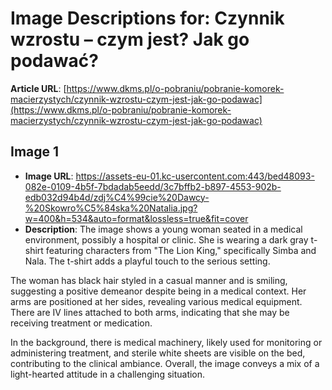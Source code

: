 # Image Descriptions for: Czynnik wzrostu – czym jest? Jak go podawać?

**Article URL**: [https://www.dkms.pl/o-pobraniu/pobranie-komorek-macierzystych/czynnik-wzrostu-czym-jest-jak-go-podawac](https://www.dkms.pl/o-pobraniu/pobranie-komorek-macierzystych/czynnik-wzrostu-czym-jest-jak-go-podawac)

## Image 1
- **Image URL**: https://assets-eu-01.kc-usercontent.com:443/bed48093-082e-0109-4b5f-7bdadab5eedd/3c7bffb2-b897-4553-902b-edb032d94b4d/zdj%C4%99cie%20Dawcy-%20Skowro%C5%84ska%20Natalia.jpg?w=400&h=534&auto=format&lossless=true&fit=cover
- **Description**: The image shows a young woman seated in a medical environment, possibly a hospital or clinic. She is wearing a dark gray t-shirt featuring characters from "The Lion King," specifically Simba and Nala. The t-shirt adds a playful touch to the serious setting.

The woman has black hair styled in a casual manner and is smiling, suggesting a positive demeanor despite being in a medical context. Her arms are positioned at her sides, revealing various medical equipment. There are IV lines attached to both arms, indicating that she may be receiving treatment or medication.

In the background, there is medical machinery, likely used for monitoring or administering treatment, and sterile white sheets are visible on the bed, contributing to the clinical ambiance. Overall, the image conveys a mix of a light-hearted attitude in a challenging situation.

